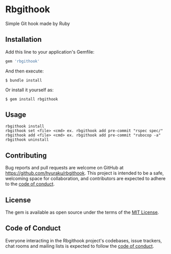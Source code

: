 # Rbgithook

Simple Git hook made by Ruby

## Installation

Add this line to your application's Gemfile:

```ruby
gem 'rbgithook'
```

And then execute:

    $ bundle install

Or install it yourself as:

    $ gem install rbgithook

## Usage

```
rbgithook install
rbgithook set <file> <cmd> ex. rbgithook add pre-commit "rspec spec/"
rbgithook add <file> <cmd> ex. rbgithook add pre-commit "rubocop -a"
rbgithook uninstall
```

## Contributing

Bug reports and pull requests are welcome on GitHub at https://github.com/hyuraku/rbgithook. This project is intended to be a safe, welcoming space for collaboration, and contributors are expected to adhere to the [code of conduct](https://github.com/hyuraku/rbgithook/blob/master/CODE_OF_CONDUCT.md).

## License

The gem is available as open source under the terms of the [MIT License](https://opensource.org/licenses/MIT).

## Code of Conduct

Everyone interacting in the Rbgithook project's codebases, issue trackers, chat rooms and mailing lists is expected to follow the [code of conduct](https://github.com/hyuraku/rbgithook/blob/master/CODE_OF_CONDUCT.md).

